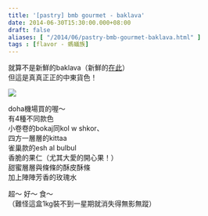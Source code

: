 ```yaml
---
title: '[pastry] bmb gourmet - baklava'
date: 2014-06-30T15:30:00.000+08:00
draft: false
aliases: [ "/2014/06/pastry-bmb-gourmet-baklava.html" ]
tags : [flavor - 螞蟻族]
---
```


就算不是新鮮的baklava（新鮮的[在此](https://hidie.net/bulgaria8k/)）  
但這是真真正正的中東貨色！  

![](/images/bmbbaklava.jpg)

doha機場買的喔～  
有4種不同款色  
小卷卷的bokaj同kol w shkor、  
四方一層層的kittaa  
雀巢款的esh al bulbul  
香脆的果仁（尤其大愛的開心果！）  
甜蜜層層與條條的酥皮酥條  
加上陣陣芳香的玫瑰水  
  
超～ 好～ 食～  
（難怪這盒1kg裝不到一星期就消失得無影無蹤）
